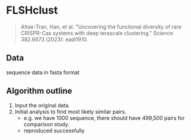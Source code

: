 # FLSHclust
> Altae-Tran, Han, et al. "Uncovering the functional diversity of rare CRISPR-Cas systems with deep terascale clustering." Science 382.6673 (2023): eadi1910.

## Data
sequence data in fasta format

## Algorithm outline
1. Input the original data.
2. Initial analysis to find most likely similar pairs. 
     - e.g. we have 1000 sequence, there should have 499,500 pairs for comparison study. 
     - reproduced successfully
     
